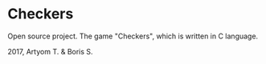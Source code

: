 # Checkers
Open source project.
The game "Checkers", which is written in C language.

2017, Artyom T. & Boris S.
